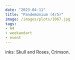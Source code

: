 ```yaml
---
date: "2023-04-11"
title: "Pandemonium (4/5)"
image: /images/plots/1067.jpg
tags:
- A4
- weekandart
- event
---
```


inks: Skull and Roses, Crimson.
